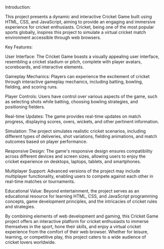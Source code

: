 
Introduction:

This project presents a dynamic and interactive Cricket Game built using HTML, CSS, and JavaScript, aiming to provide an engaging and immersive experience for cricket enthusiasts. Cricket, being one of the most popular sports globally, inspires this project to simulate a virtual cricket match environment accessible through web browsers.

Key Features:

User Interface: The Cricket Game boasts a visually appealing user interface, resembling a cricket stadium or pitch, complete with player avatars, scoreboards, and interactive elements.

Gameplay Mechanics: Players can experience the excitement of cricket through interactive gameplay mechanics, including batting, bowling, fielding, and scoring runs.

Player Controls: Users have control over various aspects of the game, such as selecting shots while batting, choosing bowling strategies, and positioning fielders.

Real-time Updates: The game provides real-time updates on match progress, displaying scores, overs, wickets, and other pertinent information.

Simulation: The project simulates realistic cricket scenarios, including different types of deliveries, shot variations, fielding animations, and match outcomes based on player performance.

Responsive Design: The game's responsive design ensures compatibility across different devices and screen sizes, allowing users to enjoy the cricket experience on desktops, laptops, tablets, and smartphones.

Multiplayer Support: Advanced versions of the project may include multiplayer functionality, enabling users to compete against each other in real-time matches or tournaments.

Educational Value: Beyond entertainment, the project serves as an educational resource for learning HTML, CSS, and JavaScript programming concepts, game development principles, and the intricacies of cricket rules and strategies.

By combining elements of web development and gaming, this Cricket Game project offers an interactive platform for cricket enthusiasts to immerse themselves in the sport, hone their skills, and enjoy a virtual cricket experience from the comfort of their web browser. Whether for leisure, learning, or competitive play, this project caters to a wide audience of cricket lovers worldwide.
